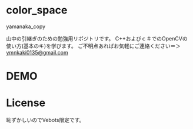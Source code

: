 # color_space
yamanaka_copy

山中の引継ぎのための勉強用リポジトリです。
C++およびｃ＃でのOpenCVの使い方(基本のキ)を学びます。
ご不明点あればお気軽にご連絡ください＝＞ymnkaki0135@gmail.com
 
# DEMO

 
# License
恥ずかしいのでVebots限定です。
